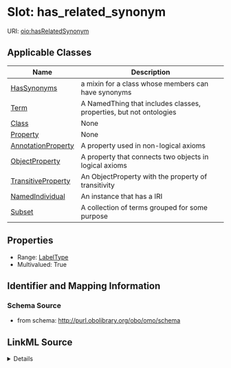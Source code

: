 # Slot: has_related_synonym

URI: [oio:hasRelatedSynonym](http://www.geneontology.org/formats/oboInOwl#hasRelatedSynonym)



<!-- no inheritance hierarchy -->




## Applicable Classes

| Name | Description |
| --- | --- |
[HasSynonyms](HasSynonyms.md) | a mixin for a class whose members can have synonyms
[Term](Term.md) | A NamedThing that includes classes, properties, but not ontologies
[Class](Class.md) | None
[Property](Property.md) | None
[AnnotationProperty](AnnotationProperty.md) | A property used in non-logical axioms
[ObjectProperty](ObjectProperty.md) | A property that connects two objects in logical axioms
[TransitiveProperty](TransitiveProperty.md) | An ObjectProperty with the property of transitivity
[NamedIndividual](NamedIndividual.md) | An instance that has a IRI
[Subset](Subset.md) | A collection of terms grouped for some purpose






## Properties

* Range: [LabelType](LabelType.md)
* Multivalued: True







## Identifier and Mapping Information







### Schema Source


* from schema: http://purl.obolibrary.org/obo/omo/schema




## LinkML Source

<details>
```yaml
name: has_related_synonym
from_schema: http://purl.obolibrary.org/obo/omo/schema
rank: 1000
slot_uri: oio:hasRelatedSynonym
multivalued: true
alias: has_related_synonym
domain_of:
- HasSynonyms
range: label type

```
</details>